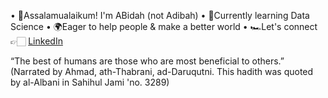 • 🍉Assalamualaikum! I'm ABidah (not Adibah) 
• 🌱Currently learning Data Science
• 🌍Eager to help people & make a better world 
• 🏎️Let's connect👉🏻 <a href=www.linkedin.com/in/nurul-abidah-shukor-b105a0178>LinkedIn</a>

“The best of humans are those who are most beneficial to others.” (Narrated by Ahmad, ath-Thabrani, ad-Daruqutni. This hadith was quoted by al-Albani in Sahihul Jami 'no. 3289)
